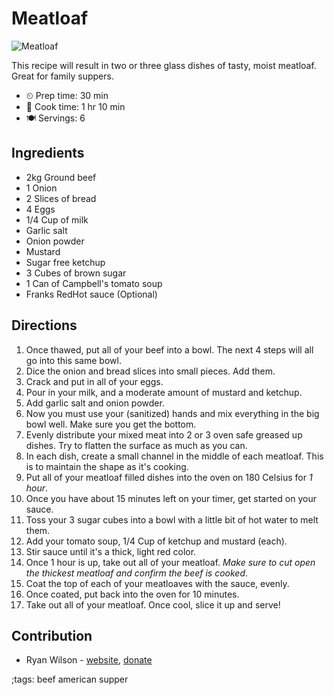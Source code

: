 # Meatloaf

![Meatloaf](pix/meatloaf.webp)

This recipe will result in two or three glass dishes of tasty, moist
meatloaf. Great for family suppers.

- ⏲ Prep time: 30 min
- 🍳 Cook time: 1 hr 10 min
- 🍽 Servings: 6

## Ingredients

- 2kg Ground beef
- 1 Onion
- 2 Slices of bread
- 4 Eggs
- 1/4 Cup of milk
- Garlic salt
- Onion powder
- Mustard
- Sugar free ketchup
- 3 Cubes of brown sugar
- 1 Can of Campbell's tomato soup
- Franks RedHot sauce (Optional)

## Directions

1. Once thawed, put all of your beef into a bowl. The next 4 steps will all go into this same bowl.
2. Dice the onion and bread slices into small pieces. Add them.
3. Crack and put in all of your eggs.
4. Pour in your milk, and a moderate amount of mustard and ketchup.
5. Add garlic salt and onion powder.
6. Now you must use your (sanitized) hands and mix everything in the big bowl well. Make sure you get the bottom.
7. Evenly distribute your mixed meat into 2 or 3 oven safe greased up dishes. Try to flatten the surface as much as you can.
8. In each dish, create a small channel in the middle of each meatloaf. This is to maintain the shape as it's cooking.
9. Put all of your meatloaf filled dishes into the oven on 180 Celsius for *1 hour*.
10. Once you have about 15 minutes left on your timer, get started on your sauce.
11. Toss your 3 sugar cubes into a bowl with a little bit of hot water to melt them.
12. Add your tomato soup, 1/4 Cup of ketchup and mustard (each).
13. Stir sauce until it's a thick, light red color.
14. Once 1 hour is up, take out all of your meatloaf. *Make sure to cut open the thickest meatloaf and confirm the beef is cooked*.
15. Coat the top of each of your meatloaves with the sauce, evenly.
16. Once coated, put back into the oven for 10 minutes.
17. Take out all of your meatloaf. Once cool, slice it up and serve!

## Contribution

- Ryan Wilson - [website](https://rdwilson.xyz), [donate](https://rdwilson.xyz/donate.html)

;tags: beef american supper
